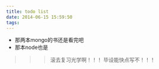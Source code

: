 ```yaml
---
title: todo list
date: 2014-06-15 15:59:50
tags:
---
```

- 那两本mongo的书还是看完吧
- 那本node也是

>>> 滚去复习光学啊！！！
>>> 毕设能快点写不！！！
